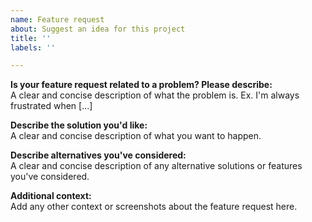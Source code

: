 ```yaml
---
name: Feature request
about: Suggest an idea for this project
title: ''
labels: ''

---
```


**Is your feature request related to a problem? Please describe:** \
A clear and concise description of what the problem is. Ex. I'm always frustrated when [...]

**Describe the solution you'd like:** \
A clear and concise description of what you want to happen.

**Describe alternatives you've considered:** \
A clear and concise description of any alternative solutions or features you've considered.

**Additional context:** \
Add any other context or screenshots about the feature request here.
